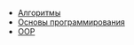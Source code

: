 - [Алгоритмы](./DSA_2024/lections/final/)
- [Основы программирования](./OP_2024/lections/final/)
- [OOP](./OOP_2024/lections/final/)
